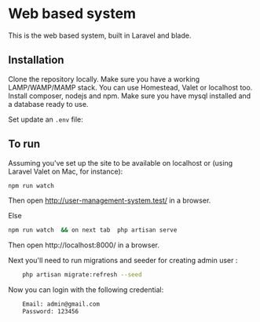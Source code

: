 # Web based system

This is the web based system, built in Laravel and blade.

## Installation

Clone the repository locally. Make sure you have a working LAMP/WAMP/MAMP stack. You can use Homestead, Valet or localhost
too. Install composer, nodejs and npm. Make sure you have mysql installed and a database ready to use.

Set update an `.env` file:


## To run

Assuming you've set up the site to be available on localhost or (using Laravel Valet on Mac, for instance):

```bash
npm run watch 
```

Then open http://user-management-system.test/ in a browser.

Else 

```bash
npm run watch  && on next tab  php artisan serve
```

Then open http://localhost:8000/ in a browser.


Next you'll need to run migrations and seeder for creating admin user :

```bash 
    php artisan migrate:refresh --seed
```

Now you can login with the following credential:

```bash
    Email: admin@gmail.com
    Password: 123456
```
